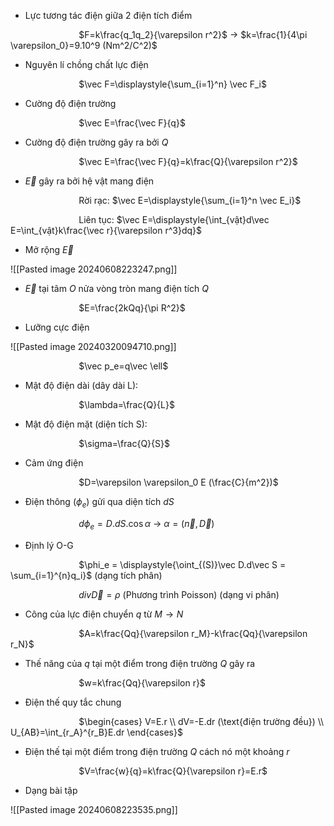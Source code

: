 
- Lực tương tác điện giữa 2 điện tích điểm

$\hspace{3cm}$$F=k\frac{q_1q_2}{\varepsilon r^2}$ $\to$ $k=\frac{1}{4\pi \varepsilon_0}=9.10^9 (Nm^2/C^2)$ 

- Nguyên lí chồng chất lực điện

$\hspace{3cm}$$\vec F=\displaystyle{\sum_{i=1}^n} \vec F_i$ 

- Cường độ điện trường

$\hspace{3cm}$$\vec E=\frac{\vec F}{q}$

- Cường độ điện trường gây ra bởi $Q$

$\hspace{3cm}$$\vec E=\frac{\vec F}{q}=k\frac{Q}{\varepsilon r^2}$ 

- $\vec E$ gây ra bởi hệ vật mang điện

$\hspace{3cm}$Rời rạc: $\vec E=\displaystyle{\sum_{i=1}^n \vec E_i}$

$\hspace{3cm}$Liên tục: $\vec E=\displaystyle{\int_{vật}d\vec E=\int_{vật}k\frac{\vec r}{\varepsilon r^3}dq}$

- Mở rộng $\vec E$ 

![[Pasted image 20240608223247.png]]

- $\vec E$ tại tâm $O$ nửa vòng tròn mang điện tích $Q$

$\hspace{3cm}$$E=\frac{2kQq}{\pi R^2}$

- Lưỡng cực điện

![[Pasted image 20240320094710.png]]

$\hspace{3cm}$$\vec p_e=q\vec \ell$  

- Mật độ điện dài (dây dài L):

$\hspace{3cm}$$\lambda=\frac{Q}{L}$

- Mật độ điện mặt (diện tích S):

$\hspace{3cm}$$\sigma=\frac{Q}{S}$
  
- Cảm ứng điện

$\hspace{3cm}$$D=\varepsilon \varepsilon_0 E (\frac{C}{m^2})$ 

- Điện thông $(\phi_e)$ gửi qua diện tích $dS$ 

$\hspace{3cm}$$d\phi_e=D.dS.\cos\alpha$ $\to$ $\alpha=(\vec n, \vec D)$ 

- Định lý O-G

$\hspace{3cm}$$\phi_e = \displaystyle{\oint_{(S)}\vec D.d\vec S = \sum_{i=1}^{n}q_i}$  (dạng tích phân)

$\hspace{3cm}$$div \vec D = \rho$ (Phương trình Poisson) (dạng vi phân)

- Công của lực điện chuyển $q$ từ $M\to N$

$\hspace{3cm}$$A=k\frac{Qq}{\varepsilon r_M}-k\frac{Qq}{\varepsilon r_N}$ 

- Thế năng của $q$ tại một điểm trong điện trường $Q$ gây ra

$\hspace{3cm}$$w=k\frac{Qq}{\varepsilon r}$ 

- Điện thế quy tắc chung

$\hspace{3cm}$$\begin{cases} V=E.r \\ dV=-E.dr (\text{điện trường đều}) \\ U_{AB}=\int_{r_A}^{r_B}E.dr \end{cases}$

- Điện thế tại một điểm trong điện trường $Q$ cách nó một khoảng $r$ 

$\hspace{3cm}$$V=\frac{w}{q}=k\frac{Q}{\varepsilon r}=E.r$ 

- Dạng bài tập

![[Pasted image 20240608223535.png]]
